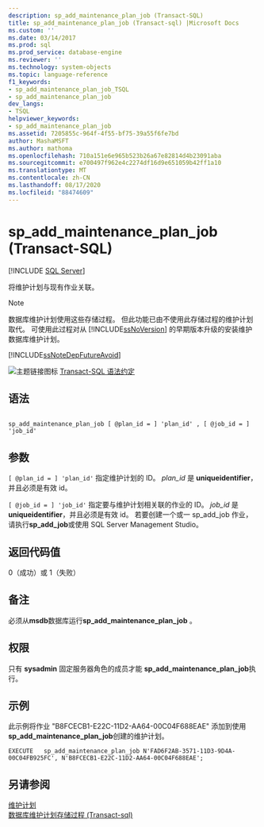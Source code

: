 ```yaml
---
description: sp_add_maintenance_plan_job (Transact-SQL)
title: sp_add_maintenance_plan_job (Transact-sql) |Microsoft Docs
ms.custom: ''
ms.date: 03/14/2017
ms.prod: sql
ms.prod_service: database-engine
ms.reviewer: ''
ms.technology: system-objects
ms.topic: language-reference
f1_keywords:
- sp_add_maintenance_plan_job_TSQL
- sp_add_maintenance_plan_job
dev_langs:
- TSQL
helpviewer_keywords:
- sp_add_maintenance_plan_job
ms.assetid: 7205855c-964f-4f55-bf75-39a55f6fe7bd
author: MashaMSFT
ms.author: mathoma
ms.openlocfilehash: 710a151e6e965b523b26a67e82814d4b23091aba
ms.sourcegitcommit: e700497f962e4c2274df16d9e651059b42ff1a10
ms.translationtype: MT
ms.contentlocale: zh-CN
ms.lasthandoff: 08/17/2020
ms.locfileid: "88474609"
---
```

# <a name="sp_add_maintenance_plan_job-transact-sql"></a>sp_add_maintenance_plan_job (Transact-SQL)
[!INCLUDE [SQL Server](../../includes/applies-to-version/sqlserver.md)]

  将维护计划与现有作业关联。  
  
> [!NOTE]  
>  数据库维护计划使用这些存储过程。 但此功能已由不使用此存储过程的维护计划取代。 可使用此过程对从 [!INCLUDE[ssNoVersion](../../includes/ssnoversion-md.md)] 的早期版本升级的安装维护数据库维护计划。  
  
 [!INCLUDE[ssNoteDepFutureAvoid](../../includes/ssnotedepfutureavoid-md.md)]  
  
 ![主题链接图标](../../database-engine/configure-windows/media/topic-link.gif "“主题链接”图标") [Transact-SQL 语法约定](../../t-sql/language-elements/transact-sql-syntax-conventions-transact-sql.md)  
  
## <a name="syntax"></a>语法  
  
```  
  
sp_add_maintenance_plan_job [ @plan_id = ] 'plan_id' , [ @job_id = ] 'job_id'  
```  
  
## <a name="arguments"></a>参数  
`[ @plan_id = ] 'plan_id'` 指定维护计划的 ID。 *plan_id* 是 **uniqueidentifier**，并且必须是有效 id。  
  
`[ @job_id = ] 'job_id'` 指定要与维护计划相关联的作业的 ID。 *job_id* 是 **uniqueidentifier**，并且必须是有效 id。 若要创建一个或一 sp_add_job 作业，请执行**sp_add_job**或使用 SQL Server Management Studio。  
  
## <a name="return-code-values"></a>返回代码值  
 0（成功）或 1（失败）  
  
## <a name="remarks"></a>备注  
 必须从**msdb**数据库运行**sp_add_maintenance_plan_job** 。  
  
## <a name="permissions"></a>权限  
 只有 **sysadmin** 固定服务器角色的成员才能 **sp_add_maintenance_plan_job**执行。  
  
## <a name="examples"></a>示例  
 此示例将作业 "B8FCECB1-E22C-11D2-AA64-00C04F688EAE" 添加到使用 **sp_add_maintenance_plan_job**创建的维护计划。  
  
```  
EXECUTE   sp_add_maintenance_plan_job N'FAD6F2AB-3571-11D3-9D4A-00C04FB925FC', N'B8FCECB1-E22C-11D2-AA64-00C04F688EAE';  
```  
  
## <a name="see-also"></a>另请参阅  
 [维护计划](../../relational-databases/maintenance-plans/maintenance-plans.md)   
 [数据库维护计划存储过程 &#40;Transact-sql&#41;](../../relational-databases/system-stored-procedures/database-maintenance-plan-stored-procedures-transact-sql.md)  
  
  
